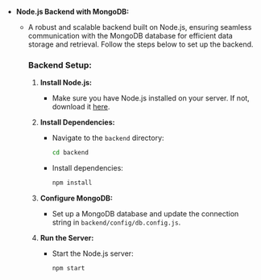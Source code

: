 - **Node.js Backend with MongoDB:**
  - A robust and scalable backend built on Node.js, ensuring seamless communication with the MongoDB database for efficient data storage and retrieval. Follow the steps below to set up the backend.

    ### Backend Setup:

    1. **Install Node.js:**
       - Make sure you have Node.js installed on your server. If not, download it [here](https://nodejs.org/).

    2. **Install Dependencies:**
       - Navigate to the `backend` directory:
         ```bash
         cd backend
         ```
       - Install dependencies:
         ```bash
         npm install
         ```

    3. **Configure MongoDB:**
       - Set up a MongoDB database and update the connection string in `backend/config/db.config.js`.

    4. **Run the Server:**
       - Start the Node.js server:
         ```bash
         npm start
         ```
